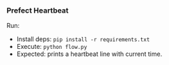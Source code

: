 ### Prefect Heartbeat

Run:

- Install deps: `pip install -r requirements.txt`
- Execute: `python flow.py`
- Expected: prints a heartbeat line with current time.
